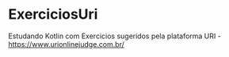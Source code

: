 # ExerciciosUri

Estudando Kotlin com Exercicios sugeridos pela plataforma URI - https://www.urionlinejudge.com.br/
